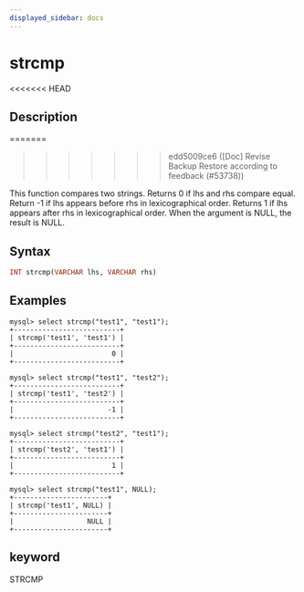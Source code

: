 ```yaml
---
displayed_sidebar: docs
---
```


# strcmp

<<<<<<< HEAD
## Description
=======

>>>>>>> edd5009ce6 ([Doc] Revise Backup Restore according to feedback (#53738))

This function compares two strings. Returns 0 if lhs and rhs compare equal. Return -1 if lhs appears before rhs in lexicographical order. Returns 1 if lhs appears after rhs in lexicographical order. When the argument is NULL, the result is NULL.

## Syntax

```Haskell
INT strcmp(VARCHAR lhs, VARCHAR rhs)
```

## Examples

```Plain Text
mysql> select strcmp("test1", "test1");
+--------------------------+
| strcmp('test1', 'test1') |
+--------------------------+
|                        0 |
+--------------------------+

mysql> select strcmp("test1", "test2");
+--------------------------+
| strcmp('test1', 'test2') |
+--------------------------+
|                       -1 |
+--------------------------+

mysql> select strcmp("test2", "test1");
+--------------------------+
| strcmp('test2', 'test1') |
+--------------------------+
|                        1 |
+--------------------------+

mysql> select strcmp("test1", NULL);
+-----------------------+
| strcmp('test1', NULL) |
+-----------------------+
|                  NULL |
+-----------------------+
```

## keyword

STRCMP
